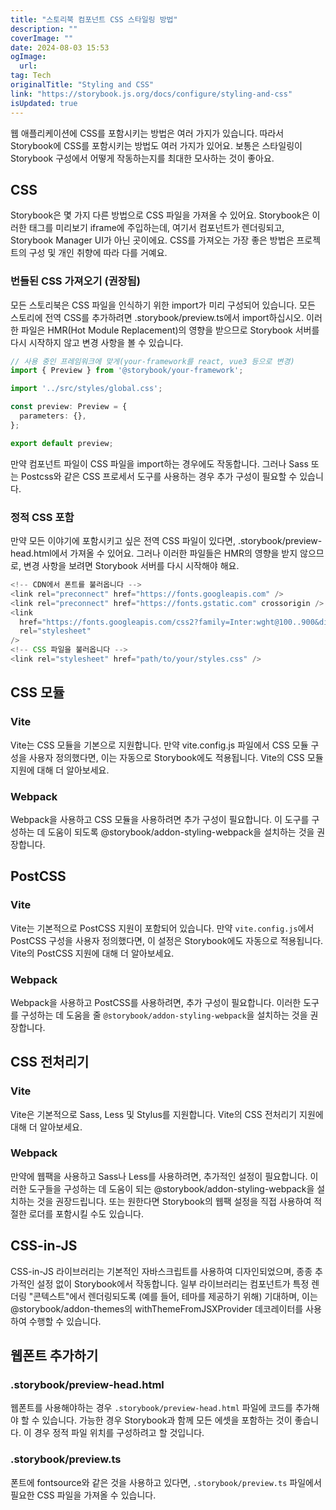 ```yaml
---
title: "스토리북 컴포넌트 CSS 스타일링 방법"
description: ""
coverImage: ""
date: 2024-08-03 15:53
ogImage: 
  url: 
tag: Tech
originalTitle: "Styling and CSS"
link: "https://storybook.js.org/docs/configure/styling-and-css"
isUpdated: true
---
```







웹 애플리케이션에 CSS를 포함시키는 방법은 여러 가지가 있습니다. 따라서 Storybook에 CSS를 포함시키는 방법도 여러 가지가 있어요. 보통은 스타일링이 Storybook 구성에서 어떻게 작동하는지를 최대한 모사하는 것이 좋아요.

## CSS

Storybook은 몇 가지 다른 방법으로 CSS 파일을 가져올 수 있어요. Storybook은 이러한 태그를 미리보기 iframe에 주입하는데, 여기서 컴포넌트가 렌더링되고, Storybook Manager UI가 아닌 곳이에요. CSS를 가져오는 가장 좋은 방법은 프로젝트의 구성 및 개인 취향에 따라 다를 거예요.

### 번들된 CSS 가져오기 (권장됨)



모든 스토리북은 CSS 파일을 인식하기 위한 import가 미리 구성되어 있습니다. 모든 스토리에 전역 CSS를 추가하려면 .storybook/preview.ts에서 import하십시오. 이러한 파일은 HMR(Hot Module Replacement)의 영향을 받으므로 Storybook 서버를 다시 시작하지 않고 변경 사항을 볼 수 있습니다.

```typescript
// 사용 중인 프레임워크에 맞게(your-framework를 react, vue3 등으로 변경)
import { Preview } from '@storybook/your-framework';

import '../src/styles/global.css';

const preview: Preview = {
  parameters: {},
};

export default preview;
```

만약 컴포넌트 파일이 CSS 파일을 import하는 경우에도 작동합니다. 그러나 Sass 또는 Postcss와 같은 CSS 프로세서 도구를 사용하는 경우 추가 구성이 필요할 수 있습니다.

### 정적 CSS 포함



만약 모든 이야기에 포함시키고 싶은 전역 CSS 파일이 있다면, .storybook/preview-head.html에서 가져올 수 있어요. 그러나 이러한 파일들은 HMR의 영향을 받지 않으므로, 변경 사항을 보려면 Storybook 서버를 다시 시작해야 해요.

```typescript
<!-- CDN에서 폰트를 불러옵니다 -->
<link rel="preconnect" href="https://fonts.googleapis.com" />
<link rel="preconnect" href="https://fonts.gstatic.com" crossorigin />
<link
  href="https://fonts.googleapis.com/css2?family=Inter:wght@100..900&display=swap"
  rel="stylesheet"
/>
<!-- CSS 파일을 불러옵니다 -->
<link rel="stylesheet" href="path/to/your/styles.css" />
```  

## CSS 모듈

### Vite  



Vite는 CSS 모듈을 기본으로 지원합니다. 만약 vite.config.js 파일에서 CSS 모듈 구성을 사용자 정의했다면, 이는 자동으로 Storybook에도 적용됩니다. Vite의 CSS 모듈 지원에 대해 더 알아보세요.

### Webpack

Webpack을 사용하고 CSS 모듈을 사용하려면 추가 구성이 필요합니다. 이 도구를 구성하는 데 도움이 되도록 @storybook/addon-styling-webpack을 설치하는 것을 권장합니다.

## PostCSS



### Vite

Vite는 기본적으로 PostCSS 지원이 포함되어 있습니다. 만약 `vite.config.js`에서 PostCSS 구성을 사용자 정의했다면, 이 설정은 Storybook에도 자동으로 적용됩니다. Vite의 PostCSS 지원에 대해 더 알아보세요.

### Webpack

Webpack을 사용하고 PostCSS를 사용하려면, 추가 구성이 필요합니다. 이러한 도구를 구성하는 데 도움을 줄 `@storybook/addon-styling-webpack`을 설치하는 것을 권장합니다.



## CSS 전처리기

### Vite

Vite은 기본적으로 Sass, Less 및 Stylus를 지원합니다. Vite의 CSS 전처리기 지원에 대해 더 알아보세요.

### Webpack



만약에 웹팩을 사용하고 Sass나 Less를 사용하려면, 추가적인 설정이 필요합니다. 이러한 도구들을 구성하는 데 도움이 되는 @storybook/addon-styling-webpack을 설치하는 것을 권장드립니다. 또는 원한다면 Storybook의 웹팩 설정을 직접 사용하여 적절한 로더를 포함시킬 수도 있습니다.

## CSS-in-JS

CSS-in-JS 라이브러리는 기본적인 자바스크립트를 사용하여 디자인되었으며, 종종 추가적인 설정 없이 Storybook에서 작동합니다. 일부 라이브러리는 컴포넌트가 특정 렌더링 "콘텍스트"에서 렌더링되도록 (예를 들어, 테마를 제공하기 위해) 기대하며, 이는 @storybook/addon-themes의 withThemeFromJSXProvider 데코레이터를 사용하여 수행할 수 있습니다.

## 웹폰트 추가하기



### .storybook/preview-head.html

웹폰트를 사용해야하는 경우 `.storybook/preview-head.html` 파일에 코드를 추가해야 할 수 있습니다. 가능한 경우 Storybook과 함께 모든 에셋을 포함하는 것이 좋습니다. 이 경우 정적 파일 위치를 구성하려고 할 것입니다.

### .storybook/preview.ts

폰트에 fontsource와 같은 것을 사용하고 있다면, `.storybook/preview.ts` 파일에서 필요한 CSS 파일을 가져올 수 있습니다.